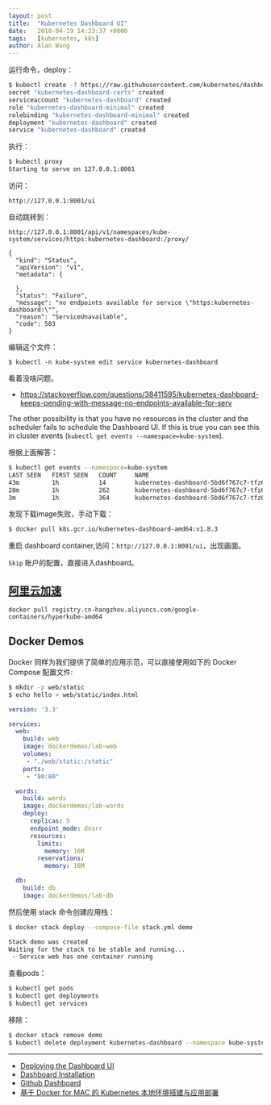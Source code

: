 ```yaml
---
layout: post
title:  "Kubernetes Dashboard UI"
date:   2018-04-19 14:23:37 +0000
tags:   [kubernetes, k8s]
author: Alan Wang
---
```


运行命令，deploy：
```sh
$ kubectl create -f https://raw.githubusercontent.com/kubernetes/dashboard/master/src/deploy/recommended/kubernetes-dashboard.yaml
secret "kubernetes-dashboard-certs" created
serviceaccount "kubernetes-dashboard" created
role "kubernetes-dashboard-minimal" created
rolebinding "kubernetes-dashboard-minimal" created
deployment "kubernetes-dashboard" created
service "kubernetes-dashboard" created
```

执行：
```sh
$ kubectl proxy
Starting to serve on 127.0.0.1:8001
```

访问：
```
http://127.0.0.1:8001/ui
```

自动跳转到：
```
http://127.0.0.1:8001/api/v1/namespaces/kube-system/services/https:kubernetes-dashboard:/proxy/
```
```
{
  "kind": "Status",
  "apiVersion": "v1",
  "metadata": {
    
  },
  "status": "Failure",
  "message": "no endpoints available for service \"https:kubernetes-dashboard:\"",
  "reason": "ServiceUnavailable",
  "code": 503
}
```

编辑这个文件：
```
$ kubectl -n kube-system edit service kubernetes-dashboard
```

看着没啥问题。


- https://stackoverflow.com/questions/38411595/kubernetes-dashboard-keeps-pending-with-message-no-endpoints-available-for-serv

The other possibility is that you have no resources in the cluster and the scheduler fails to schedule the Dashboard UI. If this is true you can see this in cluster events (`kubectl get events --namespace=kube-system`).

根据上面解答：

```sh
$ kubectl get events --namespace=kube-system
LAST SEEN   FIRST SEEN   COUNT     NAME                                                     KIND      SUBOBJECT                               TYPE      REASON    SOURCE                        MESSAGE
43m         1h           14        kubernetes-dashboard-5bd6f767c7-tfz6k.1526c8d91d9b3023   Pod       spec.containers{kubernetes-dashboard}   Warning   Failed    kubelet, docker-for-desktop   Failed to pull image "k8s.gcr.io/kubernetes-dashboard-amd64:v1.8.3": rpc error: code = Unknown desc = Error response from daemon: Get https://k8s.gcr.io/v2/: net/http: request canceled while waiting for connection (Client.Timeout exceeded while awaiting headers)
28m         1h           262       kubernetes-dashboard-5bd6f767c7-tfz6k.1526c8d9549de21b   Pod       spec.containers{kubernetes-dashboard}   Normal    BackOff   kubelet, docker-for-desktop   Back-off pulling image "k8s.gcr.io/kubernetes-dashboard-amd64:v1.8.3"
3m          1h           364       kubernetes-dashboard-5bd6f767c7-tfz6k.1526c8d9549e13de   Pod       spec.containers{kubernetes-dashboard}   Warning   Failed    kubelet, docker-for-desktop   Error: ImagePullBackOff
```

发现下载image失败，手动下载：
```sh
$ docker pull k8s.gcr.io/kubernetes-dashboard-amd64:v1.8.3
```

重启 dashboard container,访问：`http://127.0.0.1:8001/ui`，出现画面。

`Skip` 账户的配置，直接进入dashboard。

## [阿里云加速](https://dev.aliyun.com/detail.html?spm=5176.100239.blogcont71037.14.mqVzEj&repoId=12625)

```
docker pull registry.cn-hangzhou.aliyuncs.com/google-containers/hyperkube-amd64
```

## Docker Demos

Docker 同样为我们提供了简单的应用示范，可以直接使用如下的 Docker Compose 配置文件:

```sh
$ mkdir -p web/static
$ echo hello > web/static/index.html
```

```yml
version: '3.3'

services:
  web:
    build: web
    image: dockerdemos/lab-web
    volumes:
     - "./web/static:/static"
    ports:
     - "80:80"

  words:
    build: words
    image: dockerdemos/lab-words
    deploy:
      replicas: 5
      endpoint_mode: dnsrr
      resources:
        limits:
          memory: 16M
        reservations:
          memory: 16M

  db:
    build: db
    image: dockerdemos/lab-db
```

然后使用 stack 命令创建应用栈：

```sh
$ docker stack deploy --compose-file stack.yml demo

Stack demo was created
Waiting for the stack to be stable and running...
 - Service web has one container running
```

查看pods：

```sh
$ kubectl get pods
$ kubectl get deployments
$ kubectl get services
```

移除：
```sh
$ docker stack remove demo
$ kubectl delete deployment kubernetes-dashboard --namespace kube-system
```

---
- [Deploying the Dashboard UI](https://kubernetes.io/docs/tasks/access-application-cluster/web-ui-dashboard/#deploying-the-dashboard-ui)
- [Dashboard Installation](https://github.com/kubernetes/dashboard/wiki/Installation#recommended-setup)
- [Github Dashboard](https://github.com/kubernetes/dashboard/blob/master/README.md#getting-started)
- [基于 Docker for MAC 的 Kubernetes 本地环境搭建与应用部署](https://segmentfault.com/a/1190000012850396)
